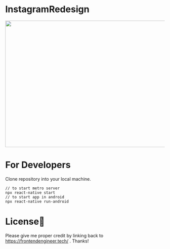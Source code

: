 # InstagramRedesign

   
   <p align="center">
  <img width="600" height="400" src="https://user-images.githubusercontent.com/26677033/127476920-7e830b13-9609-43f5-a0ce-039ed9105218.gif">
</p>

# For Developers

Clone repository into your local machine.
```
// to start metro server
npx react-native start
// to start app in android
npx react-native run-android
```

# License📝
Please give me proper credit by linking back to https://frontendengineer.tech/ . Thanks!

